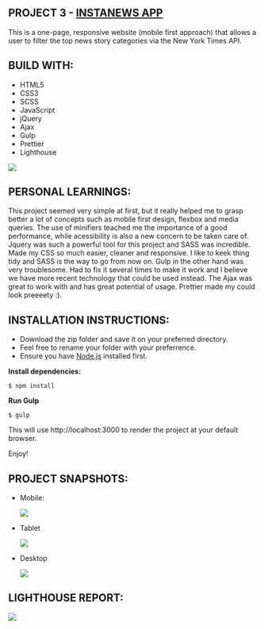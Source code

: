 ## PROJECT 3 - [INSTANEWS APP](https://instanewsapp.netlify.com//)

This is a one-page, responsive website (mobile first approach) that allows a user to filter the top news story categories via the New York Times API.

## BUILD WITH:

- HTML5
- CSS3
- SCSS
- JavaScript
- jQuery
- Ajax
- Gulp
- Prettier
- Lighthouse

<img src="https://user-images.githubusercontent.com/43591615/59636617-cad17000-9108-11e9-81db-4e03014856f2.PNG">

## PERSONAL LEARNINGS:

This project seemed very simple at first, but it really helped me to grasp better a lot of concepts such as mobile first design, flexbox and media queries. The use of minifiers teached me the importance of a good performance, while acessibility is also a new concern to be taken care of. Jquery was such a powerful tool for this project and SASS was incredible. Made my CSS so much easier, cleaner and responsive. I like to keek thing tidy and SASS is the way to go from now on. Gulp in the other hand was very troublesome. Had to fix it several times to make it work and I believe we have more recent technology that could be used instead. The Ajax was great to work with and has great potential of usage. Prettier made my could look preeeety :).

## INSTALLATION INSTRUCTIONS:

- Download the zip folder and save it on your preferred directory.
- Feel free to rename your folder with your preferrence.
- Ensure you have [Node.js](https://nodejs.org/en/) installed first.

**Install dependencies:**

`$ npm install`

**Run Gulp**

`$ gulp`

This will use http://localhost:3000 to render the project at your default browser.

Enjoy!

## PROJECT SNAPSHOTS:

- Mobile:

  <img src="https://user-images.githubusercontent.com/43591615/59638145-77f9b780-910c-11e9-8cee-78d1a55f42a6.PNG">

- Tablet

  <img src="https://user-images.githubusercontent.com/43591615/59638141-762ff400-910c-11e9-913b-4cac92bf8d5d.PNG">

- Desktop

  <img src="https://user-images.githubusercontent.com/43591615/59638135-73350380-910c-11e9-8524-542492716f70.PNG">

## LIGHTHOUSE REPORT:

<img src="https://user-images.githubusercontent.com/43591615/59638771-176b7a00-910e-11e9-8eeb-7a37fe7f5349.PNG">
